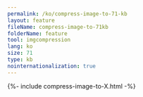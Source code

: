 ```yaml
---
permalink: /ko/compress-image-to-71-kb
layout: feature
fileName: compress-image-to-71kb
folderName: feature
tool: imgcompression
lang: ko
size: 71
type: kb
nointernationalization: true
---
```

{%- include compress-image-to-X.html -%}
      